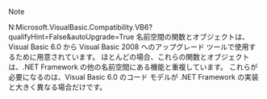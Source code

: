 > [!NOTE]
>  N:Microsoft.VisualBasic.Compatibility.VB6?qualifyHint=False&autoUpgrade=True 名前空間の関数とオブジェクトは、Visual Basic 6.0 から Visual Basic 2008 へのアップグレード ツールで使用するために用意されています。 ほとんどの場合、これらの関数とオブジェクトは、.NET Framework の他の名前空間にある機能と重複しています。 これらが必要になるのは、Visual Basic 6.0 のコード モデルが .NET Framework の実装と大きく異なる場合だけです。